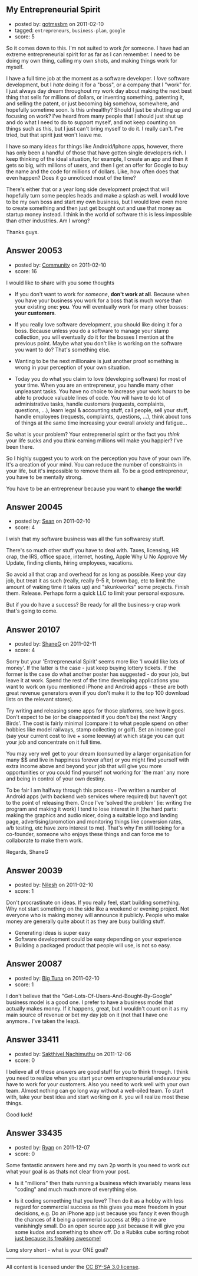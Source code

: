 ## My Entrepreneurial Spirit

- posted by: [gotmssbm](https://stackexchange.com/users/-1/7225-gotmssbm) on 2011-02-10
- tagged: `entrepreneurs`, `business-plan`, `google`
- score: 5

So it comes down to this. I'm not suited to work *for* someone. I have had an extreme entrepreneurial spirit for as far as I can remember. I need to be doing my own thing, calling my own shots, and making things work for myself.

I have a full time job at the moment as a software developer. I *love* software development, but I *hate* doing it for a "boss", or a company that I "work" for. I just always day dream throughout my work day about making the next best thing that sells for millions of dollars, or inventing something, patenting it, and selling the patent, or just becoming big somehow, somewhere, and hopefully sometime soon. Is this unhealthy? Should I just be shutting up and focusing on work? I've heard from many people that I should just shut up and do what I need to do to support myself, and not keep counting on things such as this, but I just can't bring myself to do it. I really can't. I've tried, but that spirit just won't leave me.

I have so many ideas for things like Android/Iphone apps, however, there has only been a handful of those that have gotten single developers rich. I keep thinking of the ideal situation, for example, I create an app and then it gets so big, with millions of users, and then I get an offer for Google to buy the name and the code for millions of dollars. Like, how often does that even happen? Does it go unnoticed most of the time?

There's either that or a year long side development project that will hopefully turn some peoples heads and make a splash as well. I would love to be my own boss and start my own business, but I would love even more to create something and then just get bought out and use that money as startup money instead. I think in the world of software this is less impossible than other industries. Am I wrong?

Thanks guys.


## Answer 20053

- posted by: [Community](https://stackexchange.com/users/-1/-1-community) on 2011-02-10
- score: 16

I would like to share with you some thoughts

- If you don't want to work for *someone*, **don't work at all**. Because when you have your business you work for a boss that is much worse than your existing one: **you**. You will eventually work for many other bosses: **your customers**.

- If you really love software development, you should like doing it for a boss. Because unless you do a software to manage your stamp collection, you will eventually do it for the bosses I mention at the previous point. Maybe what you don't like is working on the software you want to do? That's something else.

- Wanting to be the next millionaire is just another proof something is wrong in your perception of your own situation. 

- Today you do what you claim to love (developing software) for most of your time. When you are an entrepreneur, you handle many other unpleasant tasks. You have no choice to increase your work hours to be able to produce valuable lines of code. You will have to do lot of administrative tasks, handle customers (requests, complaints, questions, ...), learn legal & accounting stuff, call people, sell your stuff, handle employees (requests, complaints, questions, ...), think about tons of things at the same time increasing your overall anxiety and fatigue...

So what is your problem? Your entreprenerial spirit or the fact you *think* your life sucks and you *think* earning millions will make you happier? I've been there.

So I highly suggest you to work on the perception you have of your own life. It's a creation of your mind. You can reduce the number of constraints in your life, but it's impossible to remove them all. To be a good entrepreneur, you have to be mentally strong.

You have to be an entrepreneur because you want to **change the world**!




## Answer 20045

- posted by: [Sean](https://stackexchange.com/users/-1/6610-sean) on 2011-02-10
- score: 4

I wish that my software business was all the fun softwaresy stuff.

There's so much other stuff you have to deal with.  Taxes, licensing, HR crap, the IRS, office space, internet, hosting, Apple Why U No Approve My Update, finding clients, hiring employees, vacations.

So avoid all that crap and overhead for as long as possible.  Keep your day job, but treat it as such (really, really 9-5 it, brown bag, etc to limit the amount of waking time it takes up) and "skunkworks" some projects.  Finish them.  Release.  Perhaps form a quick LLC to limit your personal exposure.

But if you do have a success?  Be ready for all the business-y crap work that's going to come.


## Answer 20107

- posted by: [ShaneG](https://stackexchange.com/users/-1/3074-shaneg) on 2011-02-11
- score: 4

Sorry but your 'Entrepreneurial Spirit' seems more like 'I would like lots of money'. If the latter is the case - just keep buying lottery tickets. If the former is the case do what another poster has suggested - do your job, but leave it at work. Spend the rest of the time developing applications you want to work on (you mentioned iPhone and Android apps - these are both great revenue generators even if you don't make it to the top 100 download lists on the relevant stores).

Try writing and releasing some apps for those platforms, see how it goes. Don't expect to be (or be disappointed if you don't be) the next 'Angry Birds'. The cost is fairly minimal (compare it to what people spend on other hobbies like model railways, stamp collecting or golf). Set an income goal (say your current cost to live + some leeway) at which stage you can quit your job and concentrate on it full time.

You may very well get to your dream (consumed by a larger organisation for many $$ and live in happiness forever after) or you might find yourself with extra income above and beyond your job that will give you more opportunities or you could find yourself not working for 'the man' any more and being in control of your own destiny.

To be fair I am halfway through this process - I've written a number of Android apps (with backend web services where required) but haven't got to the point of releasing them. Once I've 'solved the problem' (ie: writing the program and making it work) I tend to lose interest in it (the hard parts: making the graphics and audio nicer, doing a suitable logo and landing page, advertising/promotion and monitoring things like conversion rates, a/b testing, etc have zero interest to me). That's why I'm still looking for a co-founder, someone who enjoys these things and can force me to collaborate to make them work.

Regards,
ShaneG


## Answer 20039

- posted by: [Nilesh](https://stackexchange.com/users/-1/6985-nilesh) on 2011-02-10
- score: 1

Don't procrastinate on ideas. If you really feel, start building something. Why not start something on the side like a weekend or evening project. Not everyone who is making money will announce it publicly. People who make money are generally quite about it as they are busy building stuff. 

 - Generating ideas is super easy
 - Software development could be easy depending on your experience 
 - Building a packaged product that people will use, is not so easy.




## Answer 20087

- posted by: [Big Tuna](https://stackexchange.com/users/-1/1702-big-tuna) on 2011-02-10
- score: 1

I don't believe that the "Get-Lots-Of-Users-And-Bought-By-Google" business model is a good one. I prefer to have a business model that actually makes money. If it happens, great, but I wouldn't count on it as my main source of revenue or bet my day job on it (not that I have one anymore.. I've taken the leap).


## Answer 33411

- posted by: [Sakthivel Nachimuthu](https://stackexchange.com/users/-1/14874-sakthivel-nachimuthu) on 2011-12-06
- score: 0

I believe all of these answers are good stuff for you to think through. I think you need to realize when you start your own entrepreneurial endeavour you have to work for your customers. Also you need to work well with your own team. Almost nothing can go long way without a well-oiled team. To start with, take your best idea and start working on it. you will realize most these things.

Good luck!


## Answer 33435

- posted by: [Ryan](https://stackexchange.com/users/-1/465-ryan) on 2011-12-07
- score: 0

<p>Some fantastic answers here and my own 2p worth is you need to work out what your goal is as thats not clear from your post.</p>

<ul>
<li><p>Is it "millions" then thats running a business which invariably means less "coding" and much much more of everything else.</p></li>
<li><p>Is it coding someething that you love? Then do it as a hobby with less regard for commercial success as this gives you more freedom in your decisions, e.g. Do an iPhone app just because you fancy it even though the chances of it being a commerial success at 99p a time are vanishingly small. Do an open source app just because it will give you some kudos and something to show off. Do a Rubiks cube sorting robot <a href="http://www.youtube.com/watch?v=eaRcWB3jwMo" rel="nofollow">just because its freaking awesome!</a></p></li>
</ul>

<p>Long story short - what is your ONE goal?</p>




---

All content is licensed under the [CC BY-SA 3.0 license](https://creativecommons.org/licenses/by-sa/3.0/).
